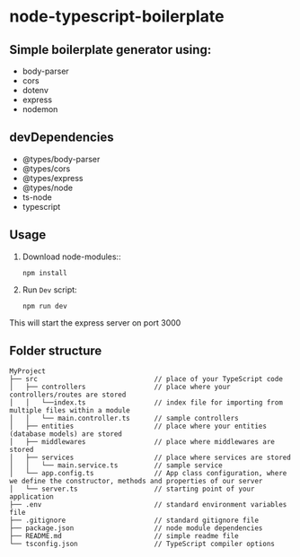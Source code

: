 # node-typescript-boilerplate

## Simple boilerplate generator using:

- body-parser
- cors
- dotenv
- express
- nodemon

## devDependencies

- @types/body-parser
- @types/cors
- @types/express
- @types/node
- ts-node
- typescript

## Usage

1. Download node-modules::

   `npm install`

2. Run `Dev` script:

   `npm run dev`

This will start the express server on port 3000

## Folder structure

```
MyProject
├── src                             // place of your TypeScript code
│   ├── controllers                 // place where your controllers/routes are stored
│   │   └──index.ts                 // index file for importing from multiple files within a module
│   │   └── main.controller.ts      // sample controllers
│   ├── entities                    // place where your entities (database models) are stored
│   ├── middlewares                 // place where middlewares are stored
│   ├── services                    // place where services are stored
│   │   └── main.service.ts         // sample service
│   └── app.config.ts               // App class configuration, where we define the constructor, methods and properties of our server
│   └── server.ts                   // starting point of your application
├── .env                            // standard environment variables file
├── .gitignore                      // standard gitignore file
├── package.json                    // node module dependencies
├── README.md                       // simple readme file
└── tsconfig.json                   // TypeScript compiler options
```
